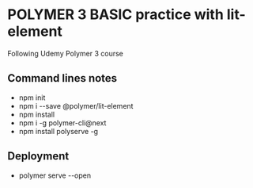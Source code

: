 # POLYMER 3 BASIC practice with lit-element

Following Udemy Polymer 3 course

## Command lines notes
* npm init
* npm i --save @polymer/lit-element
* npm install
* npm i -g polymer-cli@next
* npm install polyserve -g

## Deployment
* polymer serve --open
